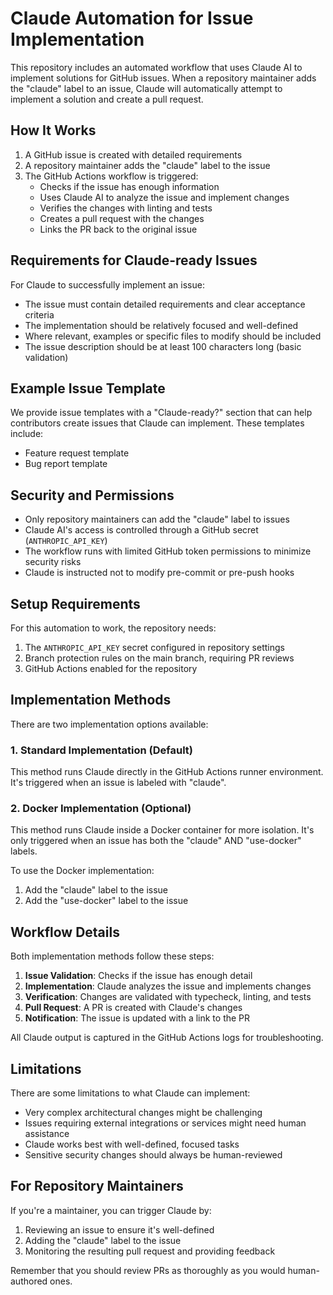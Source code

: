 # Claude Automation for Issue Implementation

This repository includes an automated workflow that uses Claude AI to implement solutions for GitHub issues. When a repository maintainer adds the "claude" label to an issue, Claude will automatically attempt to implement a solution and create a pull request.

## How It Works

1. A GitHub issue is created with detailed requirements
2. A repository maintainer adds the "claude" label to the issue
3. The GitHub Actions workflow is triggered:
   - Checks if the issue has enough information
   - Uses Claude AI to analyze the issue and implement changes
   - Verifies the changes with linting and tests
   - Creates a pull request with the changes
   - Links the PR back to the original issue

## Requirements for Claude-ready Issues

For Claude to successfully implement an issue:

- The issue must contain detailed requirements and clear acceptance criteria
- The implementation should be relatively focused and well-defined
- Where relevant, examples or specific files to modify should be included
- The issue description should be at least 100 characters long (basic validation)

## Example Issue Template

We provide issue templates with a "Claude-ready?" section that can help contributors create issues that Claude can implement. These templates include:

- Feature request template
- Bug report template

## Security and Permissions

- Only repository maintainers can add the "claude" label to issues
- Claude AI's access is controlled through a GitHub secret (`ANTHROPIC_API_KEY`)
- The workflow runs with limited GitHub token permissions to minimize security risks
- Claude is instructed not to modify pre-commit or pre-push hooks

## Setup Requirements

For this automation to work, the repository needs:

1. The `ANTHROPIC_API_KEY` secret configured in repository settings
2. Branch protection rules on the main branch, requiring PR reviews
3. GitHub Actions enabled for the repository

## Implementation Methods

There are two implementation options available:

### 1. Standard Implementation (Default)

This method runs Claude directly in the GitHub Actions runner environment. It's triggered when an issue is labeled with "claude".

### 2. Docker Implementation (Optional)

This method runs Claude inside a Docker container for more isolation. It's only triggered when an issue has both the "claude" AND "use-docker" labels.

To use the Docker implementation:
1. Add the "claude" label to the issue
2. Add the "use-docker" label to the issue

## Workflow Details

Both implementation methods follow these steps:

1. **Issue Validation**: Checks if the issue has enough detail
2. **Implementation**: Claude analyzes the issue and implements changes
3. **Verification**: Changes are validated with typecheck, linting, and tests
4. **Pull Request**: A PR is created with Claude's changes
5. **Notification**: The issue is updated with a link to the PR

All Claude output is captured in the GitHub Actions logs for troubleshooting.

## Limitations

There are some limitations to what Claude can implement:

- Very complex architectural changes might be challenging
- Issues requiring external integrations or services might need human assistance
- Claude works best with well-defined, focused tasks
- Sensitive security changes should always be human-reviewed

## For Repository Maintainers

If you're a maintainer, you can trigger Claude by:

1. Reviewing an issue to ensure it's well-defined
2. Adding the "claude" label to the issue
3. Monitoring the resulting pull request and providing feedback

Remember that you should review PRs as thoroughly as you would human-authored ones.